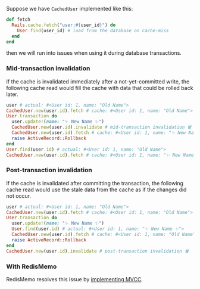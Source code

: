 Suppose we have `CachedUser` implemented like this:
```ruby
def fetch
  Rails.cache.fetch("user:#{user_id}") do
    User.find(user_id) # load from the database on cache-miss
  end
end

```
then we will run into issues when using it during database transactions.

### Mid-transaction invalidation
If the cache is invalidated immediately after a not-yet-committed write, the following cache read would fill the cache with data that could be rolled back later.

```ruby
user # actual: #<User id: 1, name: "Old Name">
CachedUser.new(user.id).fetch # cache: #<User id: 1, name: "Old Name">
User.transaction do
  user.update!(name: "✨ New Name ✨")
  CachedUser.new(user.id).invalidate # mid-transaction invalidation 🗑
  CachedUser.new(user.id).fetch # cache: #<User id: 1, name: "✨ New Name 
  raise ActiveRecord::Rollback
end
User.find(user.id) # actual: #<User id: 1, name: "Old Name">
CachedUser.new(user.id).fetch # cache: #<User id: 1, name: "✨ New Name ✨">
```

### Post-transaction invalidation
If the cache is invalidated after committing the transaction, the following cache read would use the stale data from the cache as if the changes did not occur.

```ruby
user # actual: #<User id: 1, name: "Old Name">
CachedUser.new(user.id).fetch # cache: #<User id: 1, name: "Old Name">
User.transaction do
  user.update!(name: "✨ New Name ✨")
  User.find(user.id) # actual: #<User id: 1, name: "✨ New Name ✨">
  CachedUser.new(user.id).fetch # cache: #<User id: 1, name: "Old Name">
  raise ActiveRecord::Rollback
end
CachedUser.new(user.id).invalidate # post-transaction invalidation 🗑
```

### With RedisMemo
RedisMemo resolves this issue by [implementing MVCC](https://github.com/chanzuckerberg/redis-memo/wiki/Multi-Version-Concurrency-Control).
